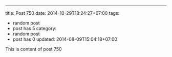 ---
title: Post 750
date: 2014-10-29T18:24:27+07:00
tags:
  - random post
  - post has 5
category:
  - random post
  - post has 0
updated: 2014-08-09T15:04:18+07:00

This is content of post 750